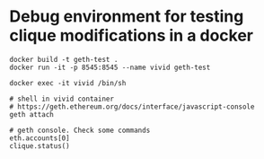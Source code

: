 # Debug environment for testing clique modifications in a docker
```
docker build -t geth-test .
docker run -it -p 8545:8545 --name vivid geth-test

docker exec -it vivid /bin/sh

# shell in vivid container
# https://geth.ethereum.org/docs/interface/javascript-console
geth attach

# geth console. Check some commands
eth.accounts[0]
clique.status()
```
